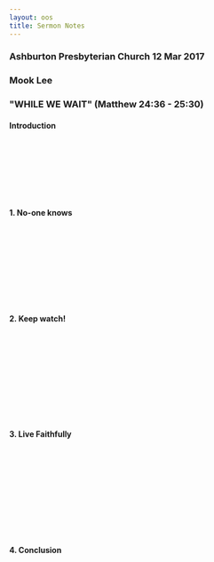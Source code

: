```yaml
---
layout: oos
title: Sermon Notes
---
```

### Ashburton Presbyterian Church 12 Mar 2017

### Mook Lee

### "WHILE WE WAIT"  (Matthew 24:36 - 25:30) 

#### Introduction

&nbsp; <br>
&nbsp; <br>
&nbsp; <br>
&nbsp; <br>
&nbsp; <br>
&nbsp; <br>


#### 1. No-one knows
&nbsp; <br>
&nbsp; <br>
&nbsp; <br>
&nbsp; <br>
&nbsp; <br>
&nbsp; <br>
&nbsp; <br>
&nbsp; <br>

#### 2. Keep watch!

&nbsp; <br>
&nbsp; <br>
&nbsp; <br>
&nbsp; <br>
&nbsp; <br>
&nbsp; <br>
&nbsp; <br>
&nbsp; <br>
&nbsp; <br>

#### 3.  Live Faithfully

&nbsp; <br>
&nbsp; <br>
&nbsp; <br>
&nbsp; <br>
&nbsp; <br>
&nbsp; <br>
&nbsp; <br>
&nbsp; <br>
&nbsp; <br>

#### 4.  Conclusion